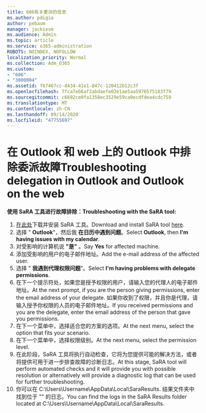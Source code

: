 ```yaml
---
title: 606有关委派的信息
ms.author: pdigia
author: pebaum
manager: jackiesm
ms.audience: Admin
ms.topic: article
ms.service: o365-administration
ROBOTS: NOINDEX, NOFOLLOW
localization_priority: Normal
ms.collection: Adm_O365
ms.custom:
- "606"
- "3800004"
ms.assetid: f67467cc-d434-41e1-847c-120412b12c3f
ms.openlocfilehash: 7fca7eb6af2abdaefe03e1ae5aa5976575183f79
ms.sourcegitcommit: c6692ce0fa1358ec3529e59ca0ecdfdea4cdc759
ms.translationtype: MT
ms.contentlocale: zh-CN
ms.lasthandoff: 09/14/2020
ms.locfileid: "47755697"
---
```

# <a name="troubleshooting-delegation-in-outlook-and-outlook-on-the-web"></a><span data-ttu-id="0f139-102">在 Outlook 和 web 上的 Outlook 中排除委派故障</span><span class="sxs-lookup"><span data-stu-id="0f139-102">Troubleshooting delegation in Outlook and Outlook on the web</span></span>

<span data-ttu-id="0f139-103">**使用 SaRA 工具进行故障排除：**</span><span class="sxs-lookup"><span data-stu-id="0f139-103">**Troubleshooting with the SaRA tool:**</span></span>

1. <span data-ttu-id="0f139-104">[在此处](https://aka.ms/SaRA-SkypeForBusinessSignIn)下载并安装 SaRA 工具。</span><span class="sxs-lookup"><span data-stu-id="0f139-104">Download and install SaRA tool [here](https://aka.ms/SaRA-SkypeForBusinessSignIn).</span></span>
1. <span data-ttu-id="0f139-105">选择 " **Outlook**"，然后我 **在日历中遇到问题**。</span><span class="sxs-lookup"><span data-stu-id="0f139-105">Select **Outlook**, then **I'm having issues with my calendar**.</span></span>
1. <span data-ttu-id="0f139-106">对受影响的计算机说 **"是"** 。</span><span class="sxs-lookup"><span data-stu-id="0f139-106">Say **Yes** for affected machine.</span></span>
1. <span data-ttu-id="0f139-107">添加受影响的用户的电子邮件地址。</span><span class="sxs-lookup"><span data-stu-id="0f139-107">Add the e-mail address of the affected user.</span></span>
1. <span data-ttu-id="0f139-108">选择 " **我遇到代理权限问题**"。</span><span class="sxs-lookup"><span data-stu-id="0f139-108">Select **I'm having problems with delegate permissions**.</span></span>
1. <span data-ttu-id="0f139-109">在下一个提示符处，如果您是授予权限的用户，请输入您的代理人的电子邮件地址。</span><span class="sxs-lookup"><span data-stu-id="0f139-109">At the next prompt, if you are the person giving permissions, enter the email address of your delegate.</span></span> <span data-ttu-id="0f139-110">如果你收到了权限，并且你是代理，请输入授予你权限的人员的电子邮件地址。</span><span class="sxs-lookup"><span data-stu-id="0f139-110">If you received permissions and you are the delegate, enter the email address of the person that gave you permissions.</span></span>
1. <span data-ttu-id="0f139-111">在下一个菜单中，选择适合您的方案的选项。</span><span class="sxs-lookup"><span data-stu-id="0f139-111">At the next menu, select the option that fits your scenario.</span></span>
1. <span data-ttu-id="0f139-112">在下一个菜单中，选择权限级别。</span><span class="sxs-lookup"><span data-stu-id="0f139-112">At the next menu, select the permission level.</span></span>
1. <span data-ttu-id="0f139-113">在此阶段，SaRA 工具将执行自动检查，它将为您提供可能的解决方法，或者将提供可用于进一步排查故障的诊断日志。</span><span class="sxs-lookup"><span data-stu-id="0f139-113">At this stage, SaRA tool will perform automated checks and it will provide you with possible resolution or alternatively will provide a diagnostic log that can be used for further troubleshooting.</span></span>
1. <span data-ttu-id="0f139-114">你可以在 C:\Users\Username\AppData\Local\SaraResults. 结果文件夹中找到位于 "" 的日志。</span><span class="sxs-lookup"><span data-stu-id="0f139-114">You can find the logs in the SaRA Results folder located at C:\Users\Username\AppData\Local\SaraResults.</span></span>
